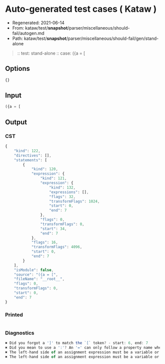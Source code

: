 # Auto-generated test cases ( Kataw )
- Regenerated: 2021-06-14
- From: kataw/test/__snapshot__/parser/miscellaneous/should-fail/autogen.md
- Path: kataw/test/__snapshot__/parser/miscellaneous/should-fail/gen/stand-alone
> :: test: stand-alone
> :: case: ({a = [
## Options

`````js
{}
`````
## Input

`````js
({a = [
`````
## Output

### CST

```javascript
{
    "kind": 122,
    "directives": [],
    "statements": [
        {
            "kind": 120,
            "expression": {
                "kind": 121,
                "expression": {
                    "kind": 132,
                    "expressions": [],
                    "flags": 32,
                    "transformFlags": 1024,
                    "start": 0,
                    "end": 7
                },
                "flags": 0,
                "transformFlags": 0,
                "start": 34,
                "end": 7
            },
            "flags": 16,
            "transformFlags": 4096,
            "start": 0,
            "end": 7
        }
    ],
    "isModule": false,
    "source": "({a = [",
    "fileName": "__root__",
    "flags": 0,
    "transformFlags": 0,
    "start": 0,
    "end": 7
}
```

### Printed

```javascript

```

### Diagnostics

```javascript
✖ Did you forgot a ']' to match the `[` token? - start: 6, end: 7
✖ Did you mean to use a ':'? An '=' can only follow a property name when the containing object literal is part of a destructuring - start: 7, end: 7
✖ The left-hand side of an assignment expression must be a variable or a property access - start: 7, end: 7
✖ The left-hand side of an assignment expression must be a variable or a property access - start: 7, end: 7

```

